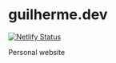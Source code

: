 # guilherme.dev

[![Netlify Status](https://api.netlify.com/api/v1/badges/dbee8a5c-fce6-48a0-bc95-0bc0c8c1ad55/deploy-status)](https://app.netlify.com/sites/zen-brahmagupta-44f558/deploys)

Personal website
